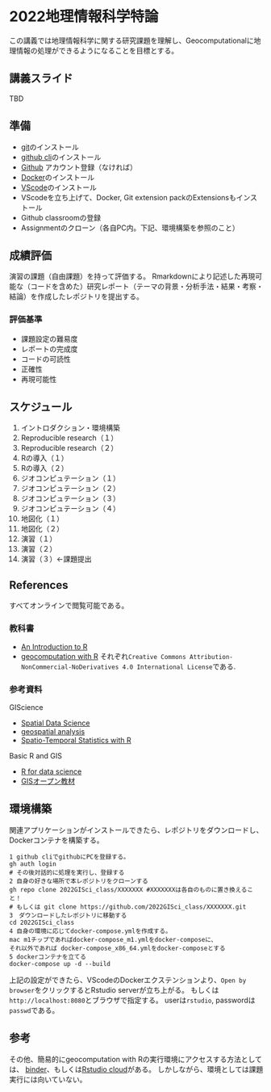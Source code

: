 # 2022地理情報科学特論
この講義では地理情報科学に関する研究課題を理解し、Geocomputationalに地理情報の処理ができるようになることを目標とする。


## 講義スライド
TBD
## 準備
- [git](https://git-scm.com/downloads)のインストール
- [github cli](https://cli.github.com)のインストール
- [Github](https://github.com/) アカウント登録（なければ）
- [Docker](https://docs.docker.com/get-docker/)のインストール
- [VScode](https://code.visualstudio.com)のインストール
- VScodeを立ち上げて、Docker, Git extension packのExtensionsもインストール
- Github classroomの登録
- Assignmentのクローン（各自PC内。下記、環境構築を参照のこと）

## 成績評価
演習の課題（自由課題）を持って評価する。
Rmarkdownにより記述した再現可能な（コードを含めた）研究レポート（テーマの背景・分析手法・結果・考察・結論）を作成したレポジトリを提出する。

### 評価基準
- 課題設定の難易度
- レポートの完成度
- コードの可読性
- 正確性
- 再現可能性

## スケジュール
1. イントロダクション・環境構築
2. Reproducible research（１）
3. Reproducible research（２）
4. Rの導入（１）
5. Rの導入（２）
6. ジオコンピュテーション（１）
7. ジオコンピュテーション（２）
8. ジオコンピュテーション（３）
9. ジオコンピュテーション（４）
10. 地図化（１）
11. 地図化（２）
13. 演習（１）
14. 演習（２）
15. 演習（３）←課題提出

## References
すべてオンラインで閲覧可能である。
### 教科書
- [An Introduction to R](https://intro2r.com)
- [geocomputation with R](https://geocompr.robinlovelace.net/)
それぞれ`Creative Commons Attribution-NonCommercial-NoDerivatives 4.0 International License`である.

### 参考資料
GIScience
- [Spatial Data Science](https://keen-swartz-3146c4.netlify.app/)
- [geospatial analysis](https://spatialanalysisonline.com/HTML/index.html)
- [Spatio-Temporal Statistics with R](https://spacetimewithr.org/)

Basic R and GIS
- [R for data science](https://r4ds.had.co.nz/)
- [GISオープン教材](https://gis-oer.github.io/gitbook/book/)



## 環境構築
関連アプリケーションがインストールできたら、レポジトリをダウンロードし、Dockerコンテナを構築する。

```
1 github cliでgithubにPCを登録する。
gh auth login
# その後対話的に処理を実行し、登録する
2 自身の好きな場所で本レポジトリをクローンする
gh repo clone 2022GISci_class/XXXXXXX #XXXXXXXは各自のものに置き換えること！
# もしくは git clone https://github.com/2022GISci_class/XXXXXXX.git
3　ダウンロードしたレポジトリに移動する
cd 2022GISci_class
4 自身の環境に応じてdocker-compose.ymlを作成する。
mac m1チップであればdocker-compose_m1.ymlをdocker-composeに、
それ以外であれば docker-compose_x86_64.ymlをdocker-composeとする
5 dockerコンテナを立てる
docker-compose up -d --build
```

上記の設定ができたら、VScodeのDockerエクステンションより、`Open by browser`をクリックするとRstudio serverが立ち上がる。
もしくは``` http://localhost:8080 ```とブラウザで指定する。
userは`rstudio`, passwordは`passwd`である。


## 参考
その他、簡易的にgeocomputation with Rの実行環境にアクセスする方法としては、
[binder](https://mybinder.org/v2/gh/robinlovelace/geocompr/master?urlpath=rstudio)、もしくは[Rstudio cloud](https://rstudio.cloud/project/1642300)がある。
しかしながら、環境としては課題実行には向いていない。
